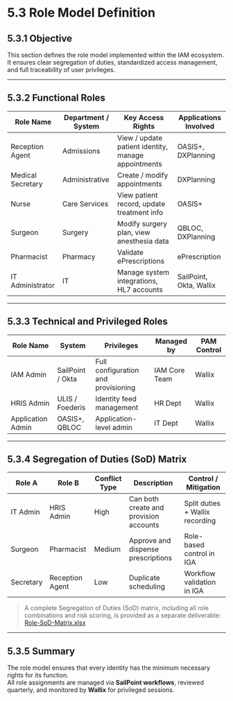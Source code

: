 # 5.3 Role Model Definition

## 5.3.1 Objective
This section defines the role model implemented within the IAM ecosystem.  
It ensures clear segregation of duties, standardized access management, and full traceability of user privileges.

---

## 5.3.2 Functional Roles

| **Role Name** | **Department / System** | **Key Access Rights** | **Applications Involved** |
|----------------|--------------------------|------------------------|----------------------------|
| Reception Agent | Admissions | View / update patient identity, manage appointments | OASIS+, DXPlanning |
| Medical Secretary | Administrative | Create / modify appointments | DXPlanning |
| Nurse | Care Services | View patient record, update treatment info | OASIS+ |
| Surgeon | Surgery | Modify surgery plan, view anesthesia data | QBLOC, DXPlanning |
| Pharmacist | Pharmacy | Validate ePrescriptions | ePrescription |
| IT Administrator | IT | Manage system integrations, HL7 accounts | SailPoint, Okta, Wallix |

---

## 5.3.3 Technical and Privileged Roles

| **Role Name** | **System** | **Privileges** | **Managed by** | **PAM Control** |
|----------------|------------|----------------|----------------|-----------------|
| IAM Admin | SailPoint / Okta | Full configuration and provisioning | IAM Core Team | Wallix |
| HRIS Admin | ULIS / Foederis | Identity feed management | HR Dept | Wallix |
| Application Admin | OASIS+, QBLOC | Application-level admin | IT Dept | Wallix |

---

## 5.3.4 Segregation of Duties (SoD) Matrix

| **Role A** | **Role B** | **Conflict Type** | **Description** | **Control / Mitigation** |
|-------------|-------------|-------------------|------------------|--------------------------|
| IT Admin | HRIS Admin | High | Can both create and provision accounts | Split duties + Wallix recording |
| Surgeon | Pharmacist | Medium | Approve and dispense prescriptions | Role-based control in IGA |
| Secretary | Reception Agent | Low | Duplicate scheduling | Workflow validation in IGA |

> A complete Segregation of Duties (SoD) matrix, including all role combinations and risk scoring,
> is provided as a separate deliverable: [Role-SoD-Matrix.xlsx]()

---

## 5.3.5 Summary
The role model ensures that every identity has the minimum necessary rights for its function.  
All role assignments are managed via **SailPoint workflows**, reviewed quarterly, and monitored by **Wallix** for privileged sessions.

